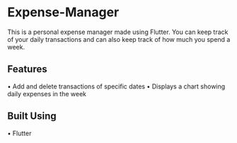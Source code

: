 # Expense-Manager

This is a personal expense manager made using Flutter. You can keep track of your daily transactions and can also keep track of how much you spend a week. 

## Features

• Add and delete transactions of specific dates
• Displays a chart showing daily expenses in the week

## Built Using

• Flutter



